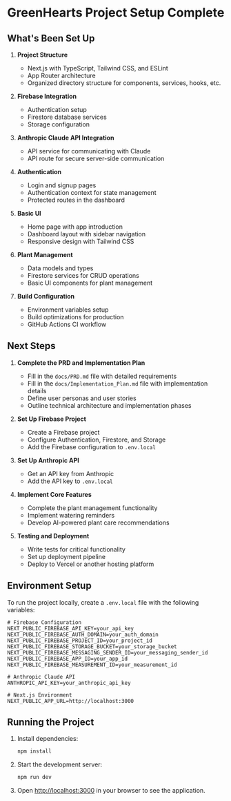 # GreenHearts Project Setup Complete

## What's Been Set Up

1. **Project Structure**
   - Next.js with TypeScript, Tailwind CSS, and ESLint
   - App Router architecture
   - Organized directory structure for components, services, hooks, etc.

2. **Firebase Integration**
   - Authentication setup
   - Firestore database services
   - Storage configuration

3. **Anthropic Claude API Integration**
   - API service for communicating with Claude
   - API route for secure server-side communication

4. **Authentication**
   - Login and signup pages
   - Authentication context for state management
   - Protected routes in the dashboard

5. **Basic UI**
   - Home page with app introduction
   - Dashboard layout with sidebar navigation
   - Responsive design with Tailwind CSS

6. **Plant Management**
   - Data models and types
   - Firestore services for CRUD operations
   - Basic UI components for plant management

7. **Build Configuration**
   - Environment variables setup
   - Build optimizations for production
   - GitHub Actions CI workflow

## Next Steps

1. **Complete the PRD and Implementation Plan**
   - Fill in the `docs/PRD.md` file with detailed requirements
   - Fill in the `docs/Implementation_Plan.md` file with implementation details
   - Define user personas and user stories
   - Outline technical architecture and implementation phases

2. **Set Up Firebase Project**
   - Create a Firebase project
   - Configure Authentication, Firestore, and Storage
   - Add the Firebase configuration to `.env.local`

3. **Set Up Anthropic API**
   - Get an API key from Anthropic
   - Add the API key to `.env.local`

4. **Implement Core Features**
   - Complete the plant management functionality
   - Implement watering reminders
   - Develop AI-powered plant care recommendations

5. **Testing and Deployment**
   - Write tests for critical functionality
   - Set up deployment pipeline
   - Deploy to Vercel or another hosting platform

## Environment Setup

To run the project locally, create a `.env.local` file with the following variables:

```
# Firebase Configuration
NEXT_PUBLIC_FIREBASE_API_KEY=your_api_key
NEXT_PUBLIC_FIREBASE_AUTH_DOMAIN=your_auth_domain
NEXT_PUBLIC_FIREBASE_PROJECT_ID=your_project_id
NEXT_PUBLIC_FIREBASE_STORAGE_BUCKET=your_storage_bucket
NEXT_PUBLIC_FIREBASE_MESSAGING_SENDER_ID=your_messaging_sender_id
NEXT_PUBLIC_FIREBASE_APP_ID=your_app_id
NEXT_PUBLIC_FIREBASE_MEASUREMENT_ID=your_measurement_id

# Anthropic Claude API
ANTHROPIC_API_KEY=your_anthropic_api_key

# Next.js Environment
NEXT_PUBLIC_APP_URL=http://localhost:3000
```

## Running the Project

1. Install dependencies:
   ```bash
   npm install
   ```

2. Start the development server:
   ```bash
   npm run dev
   ```

3. Open [http://localhost:3000](http://localhost:3000) in your browser to see the application. 
